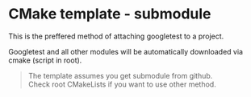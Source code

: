 # CMake template - submodule

This is the preffered method of attaching googletest to a project.

Googletest and all other modules will be automatically downloaded via cmake (script in root).

> The template assumes you get submodule from github.  
> Check root CMakeLists if you want to use other method.
